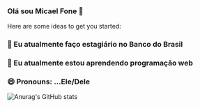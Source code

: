 ### Olá sou Micael Fone 👋

 
Here are some ideas to get you started:

### 🔭 Eu atualmente faço estagiário no Banco do Brasil
###  🌱 Eu atualmente estou aprendendo programação web
###  😄 Pronouns: ...Ele/Dele
![Anurag's GitHub stats](https://github-readme-stats.vercel.app/api?username=MIcaelFone&show_icons=true&theme=dark)


